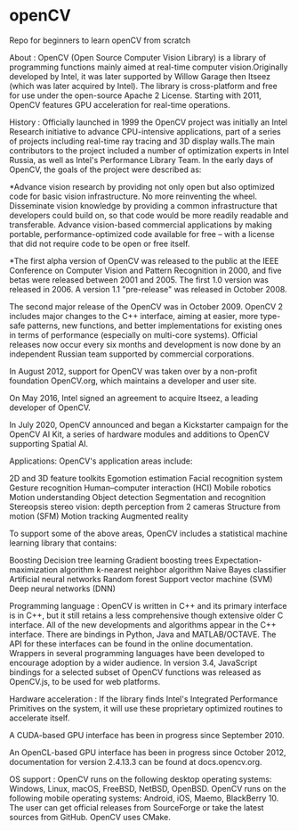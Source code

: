 # openCV
Repo for beginners to learn openCV from scratch

About :
OpenCV (Open Source Computer Vision Library) is a library of programming functions mainly aimed at real-time computer vision.Originally developed by Intel, it was later supported by Willow Garage then Itseez (which was later acquired by Intel). The library is cross-platform and free for use under the open-source Apache 2 License. Starting with 2011, OpenCV features GPU acceleration for real-time operations.

History :
Officially launched in 1999 the OpenCV project was initially an Intel Research initiative to advance CPU-intensive applications, part of a series of projects including real-time ray tracing and 3D display walls.The main contributors to the project included a number of optimization experts in Intel Russia, as well as Intel's Performance Library Team. In the early days of OpenCV, the goals of the project were described as:

*Advance vision research by providing not only open but also optimized code for basic vision infrastructure. No more reinventing the wheel.
Disseminate vision knowledge by providing a common infrastructure that developers could build on, so that code would be more readily readable and transferable.
Advance vision-based commercial applications by making portable, performance-optimized code available for free – with a license that did not require code to be open or free itself.

*The first alpha version of OpenCV was released to the public at the IEEE Conference on Computer Vision and Pattern Recognition in 2000, and five betas were released between 2001 and 2005. The first 1.0 version was released in 2006. A version 1.1 "pre-release" was released in October 2008.

The second major release of the OpenCV was in October 2009. OpenCV 2 includes major changes to the C++ interface, aiming at easier, more type-safe patterns, new functions, and better implementations for existing ones in terms of performance (especially on multi-core systems). Official releases now occur every six months and development is now done by an independent Russian team supported by commercial corporations.

In August 2012, support for OpenCV was taken over by a non-profit foundation OpenCV.org, which maintains a developer and user site.

On May 2016, Intel signed an agreement to acquire Itseez, a leading developer of OpenCV.

In July 2020, OpenCV announced and began a Kickstarter campaign for the OpenCV AI Kit, a series of hardware modules and additions to OpenCV supporting Spatial AI.

Applications:
OpenCV's application areas include:

2D and 3D feature toolkits
Egomotion estimation
Facial recognition system
Gesture recognition
Human–computer interaction (HCI)
Mobile robotics
Motion understanding
Object detection
Segmentation and recognition
Stereopsis stereo vision: depth perception from 2 cameras
Structure from motion (SFM)
Motion tracking
Augmented reality

To support some of the above areas, OpenCV includes a statistical machine learning library that contains:

Boosting
Decision tree learning
Gradient boosting trees
Expectation-maximization algorithm
k-nearest neighbor algorithm
Naive Bayes classifier
Artificial neural networks
Random forest
Support vector machine (SVM)
Deep neural networks (DNN)

Programming language :
OpenCV is written in C++ and its primary interface is in C++, but it still retains a less comprehensive though extensive older C interface. All of the new developments and algorithms appear in the C++ interface. There are bindings in Python, Java and MATLAB/OCTAVE. The API for these interfaces can be found in the online documentation. Wrappers in several programming languages have been developed to encourage adoption by a wider audience. In version 3.4, JavaScript bindings for a selected subset of OpenCV functions was released as OpenCV.js, to be used for web platforms.

Hardware acceleration :
If the library finds Intel's Integrated Performance Primitives on the system, it will use these proprietary optimized routines to accelerate itself.

A CUDA-based GPU interface has been in progress since September 2010.

An OpenCL-based GPU interface has been in progress since October 2012, documentation for version 2.4.13.3 can be found at docs.opencv.org.

OS support :
OpenCV runs on the following desktop operating systems: Windows, Linux, macOS, FreeBSD, NetBSD, OpenBSD. OpenCV runs on the following mobile operating systems: Android, iOS, Maemo, BlackBerry 10. The user can get official releases from SourceForge or take the latest sources from GitHub. OpenCV uses CMake.
